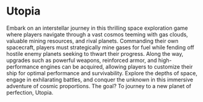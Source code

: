 # Utopia

Embark on an interstellar journey in this thrilling space exploration game where players navigate through a vast cosmos teeming with gas clouds, valuable mining resources, and rival planets. Commanding their own spacecraft, players must strategically mine gases for fuel while fending off hostile enemy planets seeking to thwart their progress. Along the way, upgrades such as powerful weapons, reinforced armor, and high-performance engines can be acquired, allowing players to customize their ship for optimal performance and survivability. Explore the depths of space, engage in exhilarating battles, and conquer the unknown in this immersive adventure of cosmic proportions. The goal? To journey to a new planet of perfection, Utopia.

